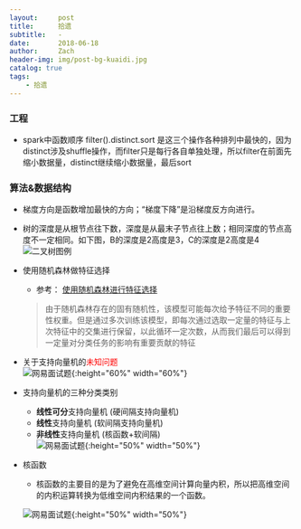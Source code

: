 ```yaml
---
layout:     post
title:      拾遗
subtitle:   -
date:       2018-06-18
author:     Zach
header-img: img/post-bg-kuaidi.jpg
catalog: true
tags:
    - 拾遗
---
```

### 工程
- spark中函数顺序 filter().distinct.sort 是这三个操作各种排列中最快的，因为distinct涉及shuffle操作，而filter只是每行各自单独处理，所以filter在前面先缩小数据量，distinct继续缩小数据量，最后sort

### 算法&数据结构
- 梯度方向是函数增加最快的方向；“梯度下降”是沿梯度反方向进行。
- 树的深度是从根节点往下数，深度是从最末子节点往上数；相同深度的节点高度不一定相同。如下图，B的深度是2高度是3，C的深度是2高度是4</br>
![二叉树图例](https://zachblog-1256781535.cos.ap-shanghai.myqcloud.com/%E4%BA%8C%E5%8F%89%E6%A0%91%E5%9B%BE%E4%BE%8B.png)
- 使用随机森林做特征选择
    + 参考： [使用随机森林进行特征选择](https://blog.csdn.net/law_130625/article/details/73477218)
    > 由于随机森林存在的固有随机性，该模型可能每次给予特征不同的重要性权重。但是通过多次训练该模型，即每次通过选取一定量的特征与上次特征中的交集进行保留，以此循环一定次数，从而我们最后可以得到一定量对分类任务的影响有重要贡献的特征
- 关于支持向量机的<font style="color: red">未知问题</font></br>
![网易面试题](https://zachblog-1256781535.cos.ap-shanghai.myqcloud.com/SVM%E6%9C%AA%E7%9F%A5%E7%9A%84%E9%97%AE%E9%A2%98.jpg "Optional title"){:height="60%" width="60%"}
- 支持向量机的三种分类类别
    + **线性可分**支持向量机 (硬间隔支持向量机)
    + **线性**支持向量机 (软间隔支持向量机)
    + **非线性**支持向量机 (核函数+软间隔)</br>
![网易面试题](https://zachblog-1256781535.cos.ap-shanghai.myqcloud.com/SVM%E7%9B%B8%E5%85%B3%E9%97%AE%E9%A2%98.png "Optional title"){:height="50%" width="50%"}
- 核函数
    + 核函数的主要目的是为了避免在高维空间计算向量内积，所以把高维空间的内积运算转换为低维空间内积结果的一个函数。

    ![网易面试题](https://zachblog-1256781535.cos.ap-shanghai.myqcloud.com/%E5%85%B3%E4%BA%8E%E6%A0%B8%E5%87%BD%E6%95%B0%E7%9A%84%E8%A1%A8%E8%BF%B0%E6%AD%A3%E7%A1%AE%E5%9C%B0%E6%98%AF.png "Optional title"){:height="50%" width="50%"}
